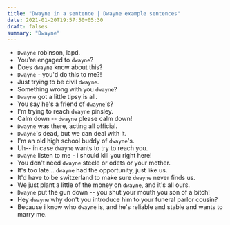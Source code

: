 ```yaml
---
title: "Dwayne in a sentence | Dwayne example sentences"
date: 2021-01-20T19:57:50+05:30
draft: falses
summary: "Dwayne"
---
```

- `Dwayne` robinson, lapd.
- You're engaged to `dwayne`?
- Does `dwayne` know about this?
- `Dwayne` - you'd do this to me?!
- Just trying to be civil `dwayne`.
- Something wrong with you `dwayne`?
- `Dwayne` got a little tipsy is all.
- You say he's a friend of `dwayne`'s?
- I'm trying to reach `dwayne` pinsley.
- Calm down -- `dwayne` please calm down!
- `Dwayne` was there, acting all official.
- `Dwayne`'s dead, but we can deal with it.
- I'm an old high school buddy of `dwayne`'s.
- Uh-- in case `dwayne` wants to try to reach you.
- `Dwayne` listen to me - i should kill you right here!
- You don't need `dwayne` steele or odets or your mother.
- It's too late... `dwayne` had the opportunity, just like us.
- It'd have to be switzerland to make sure `dwayne` never finds us.
- We just plant a little of the money on `dwayne`, and it's all ours.
- `Dwayne` put the gun down -- you shut your mouth you son of a bitch!
- Hey `dwayne` why don't you introduce him to your funeral parlor cousin?
- Because i know who `dwayne` is, and he's reliable and stable and wants to marry me.
                 
